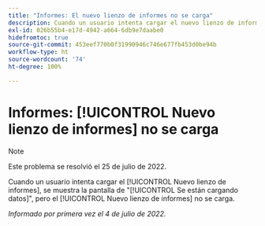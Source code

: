 ```yaml
---
title: "Informes: El nuevo lienzo de informes no se carga"
description: Cuando un usuario intenta cargar el nuevo lienzo de informes, se muestra la pantalla Se están cargando datos, pero el nuevo lienzo de informes no se carga.
exl-id: 026b55b4-e17d-4942-a664-6db9e7daabe0
hidefromtoc: true
source-git-commit: 453eef770b0f31990946c746e677fb453d0be94b
workflow-type: ht
source-wordcount: '74'
ht-degree: 100%

---
```


# Informes: [!UICONTROL Nuevo lienzo de informes] no se carga

>[!NOTE]
>
>Este problema se resolvió el 25 de julio de 2022.

Cuando un usuario intenta cargar el [!UICONTROL Nuevo lienzo de informes], se muestra la pantalla de &quot;[!UICONTROL Se están cargando datos]&quot;, pero el [!UICONTROL Nuevo lienzo de informes] no se carga.

_Informado por primera vez el 4 de julio de 2022._
